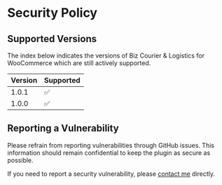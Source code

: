 # Security Policy

## Supported Versions

The index below indicates the versions of Biz Courier & Logistics for WooCommerce which are still actively supported.

| Version | Supported          |
| ------- | ------------------ |
| 1.0.1   | :white_check_mark: |
| 1.0.0   | :white_check_mark: |

## Reporting a Vulnerability

Please refrain from reporting vulnerabilities through GitHub issues. This information should remain confidential to keep the plugin as secure as possible.

If you need to report a security vulnerability, please [contact me](https://www.araikos.gr/en/contact/) directly.
